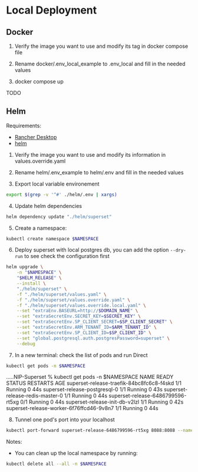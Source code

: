 # Local Deployment

## Docker

1) Verify the image you want to use and modify its tag in docker compose file

2) Rename docker/.env_local_example to .env_local and fill in the needed values

3) docker compose up

TODO

## Helm
Requirements:
* [Rancher Desktop](https://docs.rancherdesktop.io/getting-started/installation/)
* [helm](https://helm.sh/docs/intro/install/)

1) Verify the image you want to use and modify its information in values.override.yaml

2) Rename helm/.env_example to helm/.env and fill in the needed values

3) Export local variable environement 

``` bash
export $(grep -v '^#' ./helm/.env | xargs)
```

4) Update helm dependencies
``` bash
helm dependency update "./helm/superset"
```

5) Create a namespace: 
``` bash
kubectl create namespace $NAMESPACE
```

6) Deploy superset with local postgres db, you can add the option `--dry-run` to see check the configuration first
``` bash
helm upgrade \
    -n "$NAMESPACE" \
    "$HELM_RELEASE" \
    --install \
    "./helm/superset" \
    -f "./helm/superset/values.yaml" \
    -f "./helm/superset/values.override.yaml" \
    -f "./helm/superset/values.override.local.yaml" \
    --set "extraEnv.BASEURL=http://$DOMAIN_NAME" \
    --set "extraSecretEnv.SECRET_KEY=$SECRET_KEY" \
    --set "extraSecretEnv.SP_CLIENT_SECRET=$SP_CLIENT_SECRET" \
    --set "extraSecretEnv.ARM_TENANT_ID=$ARM_TENANT_ID" \
    --set "extraSecretEnv.SP_CLIENT_ID=$SP_CLIENT_ID" \
    --set "global.postgresql.auth.postgresPassword=superset" \
    --debug
```

7) In a new terminal: check the list of pods and run Direct 
``` bash
kubectl get pods -n $NAMESPACE
```
.....NIP-Superset % kubectl get pods -n $NAMESPACE
NAME                                        READY   STATUS    RESTARTS   AGE
superset-release-traefik-84bc8fc6c8-f4skd   1/1     Running   0          44s
superset-release-postgresql-0               1/1     Running   0          43s
superset-release-redis-master-0             1/1     Running   0          44s
superset-release-6486799596-rt5xg           0/1     Running   0          44s
superset-release-init-db-v2lzl              1/1     Running   0          42s
superset-release-worker-6f76ffcd46-9v8n7    1/1     Running   0          44s

8) Tunnel one pod's port into your localhost
``` bash
kubectl port-forward superset-release-6486799596-rt5xg 8088:8088 --namespace $NAMESPACE
``` 

Notes:
* You can clean up the local namespace by running:
``` bash
kubectl delete all --all -n $NAMESPACE 
```


